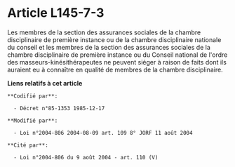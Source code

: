 # Article L145-7-3

Les membres de la section des assurances sociales de la chambre disciplinaire de première instance ou de la chambre
disciplinaire nationale du conseil et les membres de la section des assurances sociales de la chambre disciplinaire de
première instance ou du Conseil national de l'ordre des masseurs-kinésithérapeutes ne peuvent siéger à raison de faits dont
ils auraient eu à connaître en qualité de membres de la chambre disciplinaire.

**Liens relatifs à cet article**

	**Codifié par**:

	  - Décret n°85-1353 1985-12-17

	**Modifié par**:

	  - Loi n°2004-806 2004-08-09 art. 109 8° JORF 11 août 2004

	**Cité par**:

	  - Loi n°2004-806 du 9 août 2004 - art. 110 (V)
